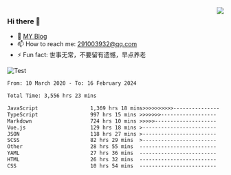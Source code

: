 <img align='right' src='https://github-readme-stats.vercel.app/api?username=niaogege&show_icons=true&theme=radical'/>

### Hi there 👋

- 🌱 [MY Blog](https://bythewayer.com/)
- 📫 How to reach me: 291003932@qq.com
- ⚡ Fun fact:  世事无常，不要留有遗憾，早点养老

![Test](https://github-readme-stats.vercel.app/api/top-langs/?username=niaogege&layout=compact)

<!--START_SECTION:waka-->

```txt
From: 10 March 2020 - To: 16 February 2024

Total Time: 3,556 hrs 23 mins

JavaScript                 1,369 hrs 18 mins>>>>>>>>>>---------------   38.50 %
TypeScript                 997 hrs 15 mins >>>>>>>------------------   28.04 %
Markdown                   724 hrs 10 mins >>>>>--------------------   20.36 %
Vue.js                     129 hrs 18 mins >------------------------   03.64 %
JSON                       118 hrs 27 mins >------------------------   03.33 %
SCSS                       82 hrs 29 mins  >------------------------   02.32 %
Other                      28 hrs 55 mins  -------------------------   00.81 %
YAML                       27 hrs 36 mins  -------------------------   00.78 %
HTML                       26 hrs 32 mins  -------------------------   00.75 %
CSS                        10 hrs 54 mins  -------------------------   00.31 %
```

<!--END_SECTION:waka-->
